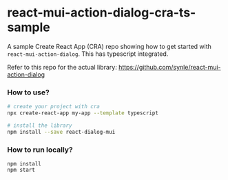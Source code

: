 # react-mui-action-dialog-cra-ts-sample

A sample Create React App (CRA) repo showing how to get started with `react-mui-action-dialog`. This has typescript integrated.

Refer to this repo for the actual library: https://github.com/synle/react-mui-action-dialog

### How to use?

```bash
# create your project with cra
npx create-react-app my-app --template typescript

# install the library
npm install --save react-dialog-mui
```

### How to run locally?

```tsx
npm install
npm start
```

